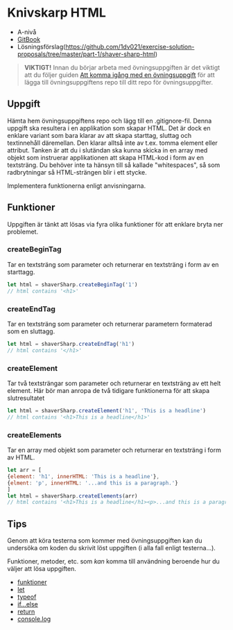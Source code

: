 # Knivskarp HTML

- A-nivå
- [GitBook](https://coursepress.gitbook.io/1dv021/ovningsuppgifter/del-1/a-niva/knivskarp-html)
- Lösningsförslag(https://github.com/1dv021/exercise-solution-proposals/tree/master/part-1/shaver-sharp-html)


> __VIKTIGT!__ Innan du börjar arbeta med övningsuppgiften är det viktigt att du följer guiden [Att komma igång med en övningsuppgift](https://coursepress.gitbook.io/1dv021/guider/att-komma-igang-med-en-ovningsuppgift) för att lägga till övningsuppgiftens repo till ditt repo för övningsuppgifter.

## Uppgift

Hämta hem övningsuppgiftens repo och lägg till en .gitignore-fil. Denna uppgift ska resultera i en applikation som skapar HTML. Det är dock en enklare variant som bara klarar av att skapa starttag, sluttag och textinnehåll däremellan. Den klarar alltså inte av t.ex. tomma element eller attribut. Tanken är att du i slutändan ska kunna skicka in en array med objekt som instruerar applikationen att skapa HTML-kod i form av en textsträng. Du behöver inte ta hänsyn till så kallade "whitespaces", så som radbrytningar så HTML-strängen blir i ett stycke.

Implementera funktionerna enligt anvisningarna.

## Funktioner

Uppgiften är tänkt att lösas via fyra olika funktioner för att enklare bryta ner problemet.

### createBeginTag

Tar en textsträng som parameter och returnerar en textsträng i form av en starttagg.

```js
let html = shaverSharp.createBeginTag('1')
// html contains '<h1>'
```

### createEndTag

Tar en textsträng som parameter och returnerar parametern formaterad som en sluttagg.

```js
let html = shaverSharp.createEndTag('h1')
// html contains '</h1>'
```

### createElement

Tar två textsträngar som parameter och returnerar en textsträng av ett helt element.
Här bör man anropa de två tidigare funktionerna för att skapa slutresultatet

```js
let html = shaverSharp.createElement('h1', 'This is a headline')
// html contains '<h1>This is a headline</h1>'
```

### createElements

Tar en array med objekt som parameter och returnerar en textsträng i form av HTML.

```js
let arr = [
{element: 'h1', innerHTML: 'This is a headline'},
{elment: 'p', innerHTML: '...and this is a paragraph.'}
]
let html = shaverSharp.createElements(arr)
// html contains '<h1>This is a headline</h1><p>...and this is a paragraph.</p>'
```

## Tips

Genom att köra testerna som kommer med övningsuppgiften kan du undersöka om koden du skrivit löst uppgiften (i alla fall enligt testerna...).

Funktioner, metoder, etc. som _kan_ komma till användning beroende hur du väljer att lösa uppgiften.

- [funktioner](https://developer.mozilla.org/en-US/docs/Web/JavaScript/Guide/Functions)
- [let](https://developer.mozilla.org/en-US/docs/Web/JavaScript/Reference/Statements/let)
- [typeof](https://developer.mozilla.org/en-US/docs/Web/JavaScript/Reference/Operators/typeof)
- [if...else](https://developer.mozilla.org/en-US/docs/Web/JavaScript/Reference/Statements/if...else)
- [return](https://developer.mozilla.org/en-US/docs/Web/JavaScript/Reference/Statements/return)
- [console.log](https://nodejs.org/api/console.html#console_console_log_data)